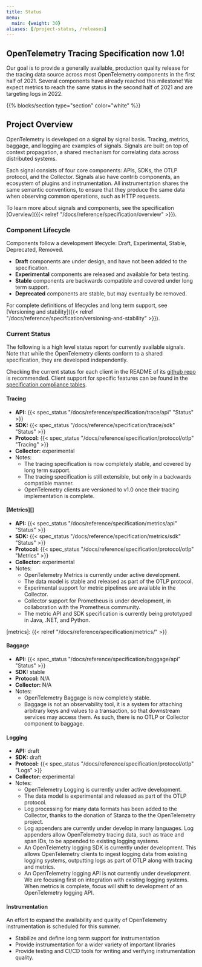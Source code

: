 ```yaml
---
title: Status
menu:
  main: {weight: 30}
aliases: [/project-status, /releases]
---
```


<section class="row td-box td-box--1 position-relative td-box--gradient td-box--height-auto">
  <div class="container text-center td-arrow-down">
    <h1>OpenTelemetry Tracing Specification now 1.0!</h1>
    <p class="h4 mb-0">
      Our goal is to provide a generally available, production quality
      release for the tracing data source across most OpenTelemetry components
      in the first half of 2021. Several components have already reached this
      milestone! We expect metrics to reach the same status in the second half
      of 2021 and are targeting logs in 2022.
    </p>
  </div>
</section>

{{% blocks/section type="section" color="white" %}}

## Project Overview

OpenTelemetry is developed on a signal by signal basis. Tracing, metrics, baggage, and logging are examples of signals.
Signals are built on top of context propagation, a shared mechanism for correlating data across distributed systems.

Each signal consists of four core components: APIs, SDKs, the OTLP protocol, and the Collector. Signals also have contrib components, an ecosystem of plugins and instrumentation.
All instrumentation shares the same semantic conventions, to ensure that they produce the same data when observing common operations, such as HTTP requests.

To learn more about signals and components, see the specification [Overview]({{< relref "/docs/reference/specification/overview" >}}).

### Component Lifecycle

Components follow a development lifecycle: Draft, Experimental, Stable, Deprecated, Removed.

- **Draft** components are under design, and have not been added to the specification.
- **Experimental** components are released and available for beta testing.
- **Stable** components are backwards compatible and covered under long term support.
- **Deprecated** components are stable, but may eventually be removed.

For complete definitions of lifecycles and long term support, see [Versioning and stability]({{< relref "/docs/reference/specification/versioning-and-stability" >}}).

### Current Status

The following is a high level status report for currently available signals. Note that while the OpenTelemetry clients conform to a shared specification, they are developed independently.

Checking the current status for each client in the README of its [github repo](https://github.com/open-telemetry) is recommended. Client support for specific features can be found in the [specification compliance tables](https://github.com/open-telemetry/opentelemetry-specification/blob/main/spec-compliance-matrix.md).

#### Tracing

- **API:** {{< spec_status "/docs/reference/specification/trace/api" "Status" >}} 
- **SDK:** {{< spec_status "/docs/reference/specification/trace/sdk" "Status" >}}
- **Protocol:** {{< spec_status "/docs/reference/specification/protocol/otlp" "Tracing" >}}
- **Collector:** experimental
- Notes:
  - The tracing specification is now completely stable, and covered by long term support.
  - The tracing specification is still extensible, but only in a backwards compatible manner.
  - OpenTelemetry clients are versioned to v1.0 once their tracing implementation is complete.

#### [Metrics][]

- **API:** {{< spec_status "/docs/reference/specification/metrics/api" "Status" >}}
- **SDK:** {{< spec_status "/docs/reference/specification/metrics/sdk" "Status" >}}
- **Protocol:** {{< spec_status "/docs/reference/specification/protocol/otlp" "Metrics" >}}
- **Collector:** experimental
- Notes:
  - OpenTelemetry Metrics is currently under active development.
  - The data model is stable and released as part of the OTLP protocol.
  - Experimental support for metric pipelines are available in the Collector.
  - Collector support for Prometheus is under development, in collaboration with the Prometheus community.
  - The metric API and SDK specification is currently being prototyped in Java, .NET, and Python.

[metrics]: {{< relref "/docs/reference/specification/metrics/" >}}

#### Baggage

- **API:** {{< spec_status "/docs/reference/specification/baggage/api" "Status" >}}
- **SDK:** stable
- **Protocol:** N/A
- **Collector:** N/A
- Notes:
  - OpenTelemetry Baggage is now completely stable.
  - Baggage is not an observability tool, it is a system for attaching arbitrary keys and values to a transaction, so that downstream services may access them. As such, there is no OTLP or Collector component to baggage.

#### Logging

- **API:** draft
- **SDK:** draft
- **Protocol:** {{< spec_status "/docs/reference/specification/protocol/otlp" "Logs" >}}
- **Collector:** experimental
- Notes:
  - OpenTelemetry Logging is currently under active development.
  - The data model is experimental and released as part of the OTLP protocol.
  - Log processing for many data formats has been added to the Collector, thanks to the donation of Stanza to the the OpenTelemetry project.
  - Log appenders are currently under develop in many languages. Log appenders allow OpenTelemetry tracing data, such as trace and span IDs, to be appended to existing logging systems.
  - An OpenTelemetry logging SDK is currently under development. This allows OpenTelemetry clients to ingest logging data from existing logging systems, outputting logs as part of OTLP along with tracing and metrics.
  - An OpenTelemetry logging API is not currently under development. We are focusing first on integration with existing logging systems. When metrics is complete, focus will shift to development of an OpenTelemetry logging API.

#### Instrumentation

An effort to expand the availability and quality of OpenTelemetry instrumentation is scheduled for this summer.

* Stabilize and define long term support for instrumentation
* Provide instrumentation for a wider variety of important libraries
* Provide testing and CI/CD tools for writing and verifying instrumentation quality.
